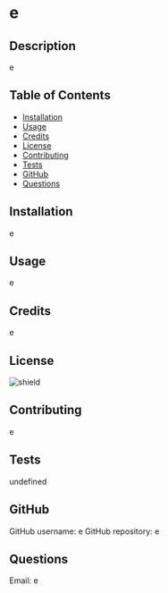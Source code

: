 
# e

## Description
e

## Table of Contents

* [Installation](#installation)
* [Usage](#usage)
* [Credits](#credits)
* [License](#license)
* [Contributing](#contributing)
* [Tests](#tests)
* [GitHub](#github)
* [Questions](#questions)


## Installation
e

## Usage
e

## Credits
e

## License
![shield](https://img.shields.io/badge/license-Mozilla-Public-2.0-green)

## Contributing
e

## Tests
undefined

## GitHub
GitHub username: e
GitHub repository: e

## Questions
Email: e
  